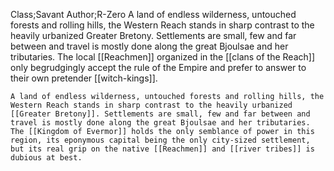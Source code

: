 Class;Savant Author;R-Zero
A land of endless wilderness, untouched forests and rolling hills, the Western Reach stands in sharp contrast to the heavily urbanized Greater Bretony. Settlements are small, few and far between and travel is mostly done along the great Bjoulsae and her tributaries. The local [[Reachmen]] organized in the [[clans of the Reach]] only begrudgingly accept the rule of the Empire and prefer to answer to their own pretender [[witch-kings]].

```
A land of endless wilderness, untouched forests and rolling hills, the Western Reach stands in sharp contrast to the heavily urbanized [[Greater Bretony]]. Settlements are small, few and far between and travel is mostly done along the great Bjoulsae and her tributaries. The [[Kingdom of Evermor]] holds the only semblance of power in this region, its eponymous capital being the only city-sized settlement, but its real grip on the native [[Reachmen]] and [[river tribes]] is dubious at best.
```
